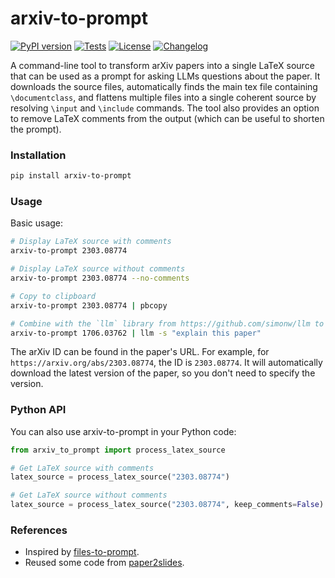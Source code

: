 # arxiv-to-prompt

[![PyPI version](https://badge.fury.io/py/arxiv-to-prompt.svg?update=20250202)](https://pypi.org/project/arxiv-to-prompt/)
[![Tests](https://github.com/takashiishida/arxiv-to-prompt/actions/workflows/tests.yml/badge.svg)](https://github.com/takashiishida/arxiv-to-prompt/actions)
[![License](https://img.shields.io/badge/License-MIT-yellow.svg)](https://opensource.org/licenses/MIT)
[![Changelog](https://img.shields.io/github/v/release/takashiishida/arxiv-to-prompt?label=changelog)](https://github.com/takashiishida/arxiv-to-prompt/releases)

A command-line tool to transform arXiv papers into a single LaTeX source that can be used as a prompt for asking LLMs questions about the paper. It downloads the source files, automatically finds the main tex file containing `\documentclass`, and flattens multiple files into a single coherent source by resolving `\input` and `\include` commands. The tool also provides an option to remove LaTeX comments from the output (which can be useful to shorten the prompt).

### Installation

```bash
pip install arxiv-to-prompt
```

### Usage

Basic usage:
```bash
# Display LaTeX source with comments
arxiv-to-prompt 2303.08774

# Display LaTeX source without comments
arxiv-to-prompt 2303.08774 --no-comments

# Copy to clipboard
arxiv-to-prompt 2303.08774 | pbcopy

# Combine with the `llm` library from https://github.com/simonw/llm to chat about the paper
arxiv-to-prompt 1706.03762 | llm -s "explain this paper"
```

The arXiv ID can be found in the paper's URL. For example, for `https://arxiv.org/abs/2303.08774`, the ID is `2303.08774`. It will automatically download the latest version of the paper, so you don't need to specify the version.

### Python API

You can also use arxiv-to-prompt in your Python code:

```python
from arxiv_to_prompt import process_latex_source

# Get LaTeX source with comments
latex_source = process_latex_source("2303.08774")

# Get LaTeX source without comments
latex_source = process_latex_source("2303.08774", keep_comments=False)
```

### References

- Inspired by [files-to-prompt](https://github.com/simonw/files-to-prompt).
- Reused some code from [paper2slides](https://github.com/takashiishida/paper2slides).
